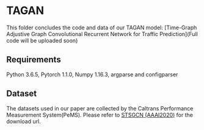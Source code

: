 # TAGAN
This folder concludes the code and data of our TAGAN model: [Time-Graph Adjustive Graph Convolutional Recurrent Network for Traffic Prediction](Full code will be uploaded soon)



## Requirements

Python 3.6.5, Pytorch 1.1.0, Numpy 1.16.3, argparse and configparser

## Dataset
The datasets used in our paper are collected by the Caltrans Performance Measurement System(PeMS). Please refer to [STSGCN (AAAI2020)](https://github.com/Davidham3/STSGCN) for the download url.

